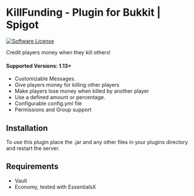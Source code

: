 # KillFunding - Plugin for Bukkit | Spigot

[![Software License](http://img.shields.io/badge/License-MIT-brightgreen.svg?style=flat-square)](LICENSE)

Credit players money when they kill others!

#### Supported Versions: 1.13+

- Customizable Messages.
- Give players money for killing other players
- Make players lose money when killed by another player
- Use a defined amount or percentage.
- Configurable config.yml file
- Permissions and Group support

## Installation

To use this plugin place the .jar and any other files in your plugins directory and restart the server.

## Requirements

- Vault
- Economy, tested with EssentialsX